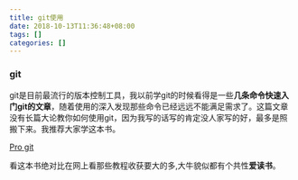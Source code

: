 ```yaml
---
title: git使用
date: 2018-10-13T11:36:48+08:00
tags: []
categories: []
---
```


### git 
git是目前最流行的版本控制工具，我以前学git的时候看得是一些**几条命令快速入门git的文章**，随着使用的深入发现那些命令已经远远不能满足需求了。这篇文章没有长篇大论教你如何使用git，因为我写的话写的肯定没人家写的好，最多是照搬下来。我推荐大家学这本书。

[Pro git](https://git-scm.com/)

看这本书绝对比在网上看那些教程收获要大的多,大牛貌似都有个共性**爱读书**。
